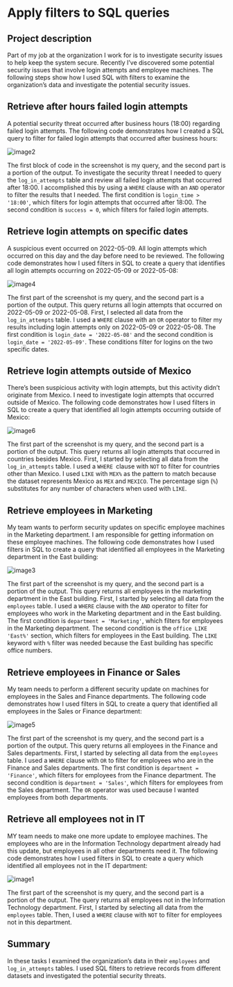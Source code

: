 <!-----

Yay, no errors, warnings, or alerts!

Conversion time: 0.93 seconds.


Using this Markdown file:

1. Paste this output into your source file.
2. See the notes and action items below regarding this conversion run.
3. Check the rendered output (headings, lists, code blocks, tables) for proper
   formatting and use a linkchecker before you publish this page.

Conversion notes:

* Docs to Markdown version 1.0β34
* Sun Oct 01 2023 12:15:46 GMT-0700 (PDT)
* Source doc: Apply filters to SQL queries
----->



# Apply filters to SQL queries


## Project description

Part of my job at the organization I work for is to investigate security issues to help keep the system secure. Recently I’ve discovered some potential security issues that involve login attempts and employee machines. The following steps show how I used SQL with filters to examine the organization’s data and investigate the potential security issues.  


## Retrieve after hours failed login attempts

A potential security threat occurred after business hours (18:00) regarding failed login attempts. The following code demonstrates how I created a SQL query to filter for failed login attempts that occurred after business hours:  

![image2](https://github.com/markach151/FilterSQLQueries/assets/84886088/cb229339-b5dd-4f41-802d-b60311589cfa)

The first block of code in the screenshot is my query, and the second part is a portion of the output. To investigate the security threat I needed to query the `log_in_attempts` table and review all failed login attempts that occurred after 18:00. I accomplished this by using a `WHERE` clause with an `AND` operator to filter the results that I needed. The first condition is `login_time > '18:00'`, which filters for login attempts that occurred after 18:00. The second condition is `success = 0`, which filters for failed login attempts. ` `    


## Retrieve login attempts on specific dates

A suspicious event occurred on 2022-05-09. All login attempts which occurred on this day and the day before need to be reviewed. The following code demonstrates how I used filters in SQL to create a query that identifies all login attempts occurring on 2022-05-09 or 2022-05-08:

![image4](https://github.com/markach151/FilterSQLQueries/assets/84886088/0bc2eb63-1ee7-4882-bb3b-7924485ef712)

The first part of the screenshot is my query, and the second part is a portion of the output. This query returns all login attempts that occurred on 2022-05-09 or 2022-05-08. First, I selected all data from the `log_in_attempts` table. I used a `WHERE` clause with an `OR` operator to filter my results including login attempts only on 2022-05-09 or 2022-05-08. The first condition is `login_date = '2022-05-08'` and the second condition is `login_date = '2022-05-09'`. These conditions filter for logins on the two specific dates. 


## Retrieve login attempts outside of Mexico

There’s been suspicious activity with login attempts, but this activity didn’t originate from Mexico. I need to investigate login attempts that occurred outside of Mexico. The following code demonstrates how I used filters in SQL to create a query that identified all login attempts occurring outside of Mexico:

![image6](https://github.com/markach151/FilterSQLQueries/assets/84886088/c9e54be1-a410-4336-a796-1b4cf920baaa)

The first part of the screenshot is my query, and the second part is a portion of the output. This query returns all login attempts that occurred in countries besides Mexico. First, I started by selecting all data from the  `log_in_attempts` table. I used a `WHERE `clause with `NOT` to filter for countries other than Mexico. I used `LIKE` with `MEX%` as the pattern to match because the dataset represents Mexico as `MEX` and `MEXICO`. The percentage sign (`%`) substitutes for any number of characters when used with `LIKE`.


## Retrieve employees in Marketing

My team wants to perform security updates on specific employee machines in the Marketing department. I am responsible for getting information on these employee machines. The following code demonstrates how I used filters in SQL to create a query that identified all employees in the Marketing department in the East building: 

![image3](https://github.com/markach151/FilterSQLQueries/assets/84886088/3470e620-7876-46e2-8c97-c59c83852714)

The first part of the screenshot is my query, and the second part is a portion of the output. This query returns all employees in the marketing department in the East building.  First, I started by selecting all data from the `employees` table. I used a `WHERE` clause with the `AND` operator to filter for employees who work in the Marketing department and in the East building. The first condition is `department = 'Marketing'`, which filters for employees in the Marketing department. The second condition is the `office LIKE 'East%'` section, which filters for employees in the East building. The `LIKE` keyword with `%` filter was needed because the East building has specific office numbers. 


## Retrieve employees in Finance or Sales

My team needs to perform a different security update on machines for employees in the Sales and Finance departments. The following code demonstrates how I used filters in SQL to create a query that identified all employees in the Sales or Finance department:  

![image5](https://github.com/markach151/FilterSQLQueries/assets/84886088/1710a926-bd38-4a5d-931e-a47e287f89a4)

The first part of the screenshot is my query, and the second part is a portion of the output. This query returns all employees in the Finance and Sales departments. First, I started by selecting all data from the `employees` table. I used a `WHERE` clause with `OR` to filter for employees who are in the Finance and Sales departments. The first condition is `department = 'Finance'`, which filters for employees from the Finance department. The second condition is `department = 'Sales'`, which filters for employees from the Sales department. The `OR` operator was used because I wanted employees from both departments.


## Retrieve all employees not in IT

MY team needs to make one more update to employee machines. The employees who are in the Information Technology department already had this update, but employees in all other departments need it. The following code demonstrates how I used filters in SQL to create a query which identified all employees not in the IT department:

![image1](https://github.com/markach151/FilterSQLQueries/assets/84886088/d3016d44-3c63-4392-9ff7-2849efdf47b9)

The first part of the screenshot is my query, and the second part is a portion of the output. The query returns all employees not in the Information Technology department. First, I started by selecting all data from the `employees` table. Then, I used a `WHERE` clause with `NOT` to filter for employees not in this department.


## Summary

In these tasks I examined the organization’s data in their `employees` and `log_in_attempts` tables. I used SQL filters to retrieve records from different datasets and investigated the potential security threats. 
